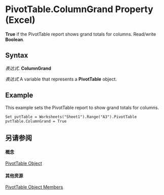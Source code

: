 
# PivotTable.ColumnGrand Property (Excel)

 **True** if the PivotTable report shows grand totals for columns. Read/write **Boolean**.


## Syntax

 _表达式_. **ColumnGrand**

 _表达式_ A variable that represents a **PivotTable** object.


## Example

This example sets the PivotTable report to show grand totals for columns.


```
Set pvtTable = Worksheets("Sheet1").Range("A3").PivotTable 
pvtTable.ColumnGrand = True
```


## 另请参阅


#### 概念


[PivotTable Object](a9c1d4a0-78a9-f9a6-6daf-91cb63e45842.md)
#### 其他资源


[PivotTable Object Members](http://msdn.microsoft.com/library/8e8d1692-cf32-63c6-a1f6-54ddcc2a4964%28Office.15%29.aspx)